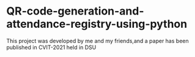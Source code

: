 # QR-code-generation-and-attendance-registry-using-python
This project was developed by me and my friends,and a paper has been published in CVIT-2021 held in DSU
